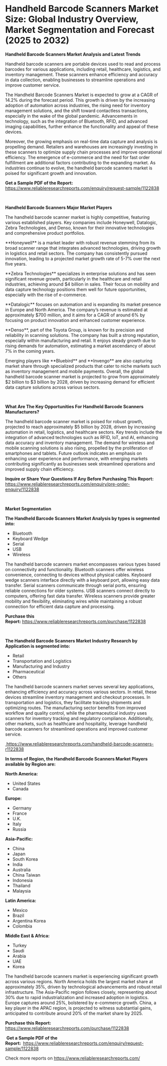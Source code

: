 <p><h1>Handheld Barcode Scanners Market Size: Global Industry Overview, Market Segmentation and Forecast (2025 to 2032)</h1></p><p><strong>Handheld Barcode Scanners Market Analysis and Latest Trends</strong></p>
<p><p>Handheld barcode scanners are portable devices used to read and process barcodes for various applications, including retail, healthcare, logistics, and inventory management. These scanners enhance efficiency and accuracy in data collection, enabling businesses to streamline operations and improve customer service.</p><p>The Handheld Barcode Scanners Market is expected to grow at a CAGR of 14.2% during the forecast period. This growth is driven by the increasing adoption of automation across industries, the rising need for inventory management solutions, and the shift toward contactless transactions, especially in the wake of the global pandemic. Advancements in technology, such as the integration of Bluetooth, RFID, and advanced imaging capabilities, further enhance the functionality and appeal of these devices.</p><p>Moreover, the growing emphasis on real-time data capture and analysis is propelling demand. Retailers and warehouses are increasingly investing in these scanners to optimize supply chain processes and improve operational efficiency. The emergence of e-commerce and the need for fast order fulfillment are additional factors contributing to the expanding market. As industries continue to evolve, the handheld barcode scanners market is poised for significant growth and innovation.</p></p>
<p><strong>Get a Sample PDF of the Report:&nbsp;</strong> <a href="https://www.reliableresearchreports.com/enquiry/request-sample/1122838?utm_campaign=3190&utm_medium=2&utm_source=Github&utm_content=ia&utm_term=10042025&utm_id=handheld-barcode-scanners">https://www.reliableresearchreports.com/enquiry/request-sample/1122838</a></p>
<p>&nbsp;</p>
<p><strong>Handheld Barcode Scanners Major Market Players</strong></p>
<p><p>The handheld barcode scanner market is highly competitive, featuring various established players. Key companies include Honeywell, Datalogic, Zebra Technologies, and Denso, known for their innovative technologies and comprehensive product portfolios.</p><p>**Honeywell** is a market leader with robust revenue stemming from its broad scanner range that integrates advanced technologies, driving growth in logistics and retail sectors. The company has consistently pursued innovation, leading to a projected market growth rate of 5-7% over the next five years.</p><p>**Zebra Technologies** specializes in enterprise solutions and has seen significant revenue growth, particularly in the healthcare and retail industries, achieving around $4 billion in sales. Their focus on mobility and data capture technology positions them well for future opportunities, especially with the rise of e-commerce.</p><p>**Datalogic** focuses on automation and is expanding its market presence in Europe and North America. The company’s revenue is estimated at approximately $700 million, and it aims for a CAGR of around 6% by focusing on product innovation and enhanced customer experience.</p><p>**Denso**, part of the Toyota Group, is known for its precision and reliability in scanning solutions. The company has built a strong reputation, especially within manufacturing and retail. It enjoys steady growth due to rising demands for automation, estimating a market ascendancy of about 7% in the coming years.</p><p>Emerging players like **Bluebird** and **Invengo** are also capturing market share through specialized products that cater to niche markets such as inventory management and mobile payments. Overall, the global handheld barcode scanner market is projected to grow from approximately $2 billion to $3 billion by 2028, driven by increasing demand for efficient data capture solutions across various sectors.</p></p>
<p>&nbsp;</p>
<p><strong>What Are The Key Opportunities For Handheld Barcode Scanners Manufacturers?</strong></p>
<p><p>The handheld barcode scanner market is poised for robust growth, projected to reach approximately $5 billion by 2028, driven by increasing automation in retail, logistics, and healthcare sectors. Key trends include the integration of advanced technologies such as RFID, IoT, and AI, enhancing data accuracy and inventory management. The demand for wireless and mobile scanning solutions is also rising, propelled by the proliferation of smartphones and tablets. Future outlook indicates an emphasis on enhancing user experience and performance, with emerging markets contributing significantly as businesses seek streamlined operations and improved supply chain efficiency.</p></p>
<p><strong>Inquire or Share Your Questions If Any Before Purchasing This Report:</strong> <a href="https://www.reliableresearchreports.com/enquiry/pre-order-enquiry/1122838?utm_campaign=3190&utm_medium=2&utm_source=Github&utm_content=ia&utm_term=10042025&utm_id=handheld-barcode-scanners">https://www.reliableresearchreports.com/enquiry/pre-order-enquiry/1122838</a></p>
<p>&nbsp;</p>
<p><strong>Market Segmentation</strong></p>
<p><strong>The Handheld Barcode Scanners Market Analysis by types is segmented into:</strong></p>
<p><ul><li>Bluetooth</li><li>Keyboard Wedge</li><li>Serial</li><li>USB</li><li>Wireless</li></ul></p>
<p><p>The handheld barcode scanners market encompasses various types based on connectivity and functionality. Bluetooth scanners offer wireless convenience, connecting to devices without physical cables. Keyboard wedge scanners interface directly with a keyboard port, allowing easy data transfer. Serial scanners communicate through serial ports, ensuring reliable connections for older systems. USB scanners connect directly to computers, offering fast data transfer. Wireless scanners provide greater mobility and flexibility, eliminating wires while maintaining a robust connection for efficient data capture and processing.</p></p>
<p><strong>Purchase this Report:&nbsp;</strong><a href="https://www.reliableresearchreports.com/purchase/1122838?utm_campaign=3190&utm_medium=2&utm_source=Github&utm_content=ia&utm_term=10042025&utm_id=handheld-barcode-scanners">https://www.reliableresearchreports.com/purchase/1122838</a></p>
<p>&nbsp;</p>
<p><strong>The Handheld Barcode Scanners Market Industry Research by Application is segmented into:</strong></p>
<p><ul><li>Retail</li><li>Transportation and Logistics</li><li>Manufacturing and Industry</li><li>Pharmaceutical</li><li>Others</li></ul></p>
<p><p>The handheld barcode scanners market serves several key applications, enhancing efficiency and accuracy across various sectors. In retail, these devices streamline inventory management and checkout processes. In transportation and logistics, they facilitate tracking shipments and optimizing routes. The manufacturing sector benefits from improved workflow and quality control, while the pharmaceutical industry uses scanners for inventory tracking and regulatory compliance. Additionally, other markets, such as healthcare and hospitality, leverage handheld barcode scanners for streamlined operations and improved customer service.</p></p>
<p><a href="https://www.reliableresearchreports.com/handheld-barcode-scanners-r1122838?utm_campaign=3190&utm_medium=2&utm_source=Github&utm_content=ia&utm_term=10042025&utm_id=handheld-barcode-scanners">&nbsp;https://www.reliableresearchreports.com/handheld-barcode-scanners-r1122838</a></p>
<p><strong>In terms of Region, the Handheld Barcode Scanners Market Players available by Region are:</strong></p>
<p>
    <p> <strong> North America: </strong>
        <ul>
            <li>United States</li>
            <li>Canada</li>
        </ul>
        </p> 
    <p> <strong> Europe: </strong>
        <ul>
            <li>Germany</li>
            <li>France</li>
            <li>U.K.</li>
            <li>Italy</li>
            <li>Russia</li>
        </ul>
        </p> 
    <p> <strong> Asia-Pacific: </strong>
        <ul>
            <li>China</li>
            <li>Japan</li>
            <li>South Korea</li>
            <li>India</li>
            <li>Australia</li>
            <li>China Taiwan</li>
            <li>Indonesia</li>
            <li>Thailand</li>
            <li>Malaysia</li>
        </ul>
        </p> 
    <p> <strong> Latin America: </strong>
        <ul>
            <li>Mexico</li>
            <li>Brazil</li>
            <li>Argentina Korea</li>
            <li>Colombia</li>
        </ul>
        </p> 
    <p> <strong> Middle East & Africa: </strong>
        <ul>
            <li>Turkey</li>
            <li>Saudi</li>
            <li>Arabia</li>
            <li>UAE</li>
            <li>Korea</li>
        </ul>
    </p>
    </p>
<p><p>The handheld barcode scanners market is experiencing significant growth across various regions. North America holds the largest market share at approximately 35%, driven by technological advancements and robust retail infrastructure. The Asia-Pacific region follows closely, representing about 30% due to rapid industrialization and increased adoption in logistics. Europe captures around 25%, bolstered by e-commerce growth. China, a key player in the APAC region, is projected to witness substantial gains, anticipated to contribute around 20% of the market share by 2025.</p></p>
<p><strong>Purchase this Report: </strong><a href="https://www.reliableresearchreports.com/purchase/1122838?utm_campaign=3190&utm_medium=2&utm_source=Github&utm_content=ia&utm_term=10042025&utm_id=handheld-barcode-scanners">https://www.reliableresearchreports.com/purchase/1122838</a></p>
<p>&nbsp;<strong>Get a Sample PDF of the Report:&nbsp;&nbsp;</strong><a href="https://www.reliableresearchreports.com/enquiry/request-sample/1122838?utm_campaign=3190&utm_medium=2&utm_source=Github&utm_content=ia&utm_term=10042025&utm_id=handheld-barcode-scanners">https://www.reliableresearchreports.com/enquiry/request-sample/1122838</a></p>
<p><strong></strong></p>
<p>Check more reports on <a href="https://www.reliableresearchreports.com/?utm_campaign=3190&utm_medium=2&utm_source=Github&utm_content=ia&utm_term=10042025&utm_id=handheld-barcode-scanners">https://www.reliableresearchreports.com/</a></p>